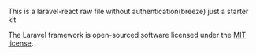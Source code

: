 This is a laravel-react raw file without authentication(breeze) just a starter kit 

The Laravel framework is open-sourced software licensed under the [MIT license](https://opensource.org/licenses/MIT).
